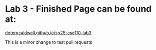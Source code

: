 # Lab 3 - Finished Page can be found at:

[doterocaldwell.github.io/sp25-cse110-lab3](https://doterocaldwell.github.io/sp25-cse110-lab3/)

This is a minor change to test pull requests
